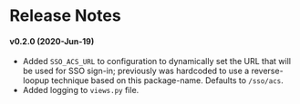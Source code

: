 # Release Notes

#### v0.2.0 (2020-Jun-19)
   * Added `SSO_ACS_URL` to configuration to dynamically set the URL that
   will be used for SSO sign-in; previously was hardcoded to use
   a reverse-loopup technique based on this package-name.  Defaults
   to `/sso/acs`.
   * Added logging to `views.py` file.